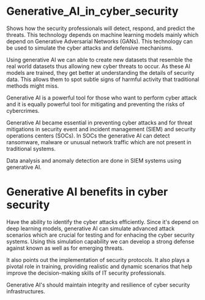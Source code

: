 # Generative_AI_in_cyber_security

Shows how the security professionals will detect, respond, and predict the threats. 
This technology depends on machine learning models mainly which depend on Generative Adversarial Networks (GANs).
This technology can be used to simulate the cyber attacks and defensive mechanisms.

Using generative AI we can able to create new datasets that resemble the real world datasets thus allowing new cyber threats to occur. As these AI models are trained, they get better at understanding the details of security data. This allows them to spot subtle signs of harmful activity that traditional methods might miss.

Generative AI is a powerful tool for those who want to perform cyber attack and it is equally powerful tool for mitigating and preventing the risks of cybercrimes.

Generative AI became essential in preventing cyber attacks and for threat mitigations in security event and incident management (SIEM) and security operations centers (SOCs). In SOCs the generative AI can detect ransomware, malware or unusual network traffic which are not present in traditional systems.

Data analysis and anomaly detection are done in SIEM systems using generative AI. 

# Generative AI benefits in cyber security

Have the ability to identify the cyber attacks efficiently. 
Since it's depend on deep learning models, generative AI can simulate advanced attack scenarios which are crucial for testing and for enhacing the cyber security systems. Using this simulation capability we can develop a strong defense against known as well as for emerging threats.

It also points out the implementation of security protocols. It also plays a pivotal role in training, providing realistic and dynamic scenarios that help improve the decision-making skills of IT security professionals.

Generative AI's should maintain integrity and resilience of cyber security infrastructures.
